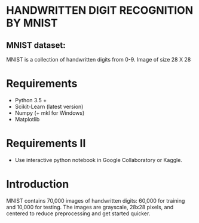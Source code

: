 # **HANDWRITTEN DIGIT RECOGNITION BY MNIST**

## MNIST dataset:

MNIST is a collection of handwritten digits from 0-9. 
Image of size 28 X 28

# Requirements

* Python 3.5 +
* Scikit-Learn (latest version)
* Numpy (+ mkl for Windows)
* Matplotlib

# Requirements II

* Use interactive python notebook in Google Collaboratory or Kaggle.

# Introduction
MNIST contains 70,000 images of handwritten digits: 60,000 for training and 10,000 for testing. The images are grayscale, 28x28 pixels, and centered to reduce preprocessing and get started quicker.
